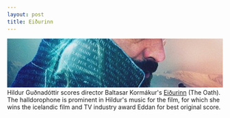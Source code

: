 ```yaml
---
layout: post
title: Eiðurinn
---
```

![Icewood](/public/img/oud.jpg)
Hildur Guðnadóttir scores director Baltasar Kormákur's [Eiðurinn](http://www.imdb.com/title/tt4433890/?ref_=ttawd_awd_tt) (The Oath). The halldorophone is prominent in Hildur's music for the film, for which she wins the icelandic film and TV industry award Eddan for best original score.
